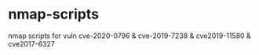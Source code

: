 # nmap-scripts
nmap scripts for vuln cve-2020-0796 &amp; cve-2019-7238 &amp; cve2019-11580 &amp; cve2017-6327 
